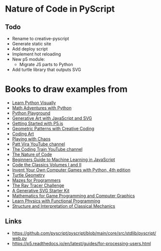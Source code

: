 # Nature of Code in PyScript

## Todo

- Rename to creative-pyscript
- Generate static site
- Add deploy script
- Implement hot reloading
- New p5 module:
  - Migrate JS parts to Python
- Add turtle library that outputs SVG

# Books to draw examples from

- [Learn Python Visually](https://github.com/tabreturn/processing.py-book)
- [Math Adventures with Python](https://github.com/hackingmath/Math-Adventures/)
- [Python Playground](https://nostarch.com/python-playground-2nd-edition)
- [Generative Art with JavaScript and SVG](https://davidmatthew.ie/generative-art-javascript-svg/)
- [Getting Started with P5.js](https://learning.oreilly.com/library/view/getting-started-with/9781457186769/)
- [Geometric Patterns with Creative Coding](https://github.com/Apress/Geometric-Patterns-with-Creative-Coding)
- [Coding Art](https://github.com/codingart-book/examples)
- [Playing with Chaos](https://github.com/growlybear/chaos)
- [Patt Vira YouTube channel](https://www.youtube.com/@pattvira)
- [The Coding Train YouTube channel](https://www.youtube.com/@TheCodingTrain)
- [The Nature of Code](https://natureofcode.com/)
- [Beginners Guide to Machine Learning in JavaScript](https://thecodingtrain.com/tracks/ml5js-beginners-guide/ml5/0-introduction/0-trailer)
- [Code the Classics Volumes I and II](https://magpi.raspberrypi.com/books/code-the-classics-vol-I-2ed)
- [Invent Your Own Computer Games with Python, 4th edition](https://inventwithpython.com/invent4thed/)
- [Turtle Geometry](https://direct.mit.edu/books/oa-monograph/4663/Turtle-GeometryThe-Computer-as-a-Medium-for)
- [Mazes for Programmers](https://pragprog.com/titles/jbmaze/mazes-for-programmers/)
- [The Ray Tracer Challenge](https://pragprog.com/titles/jbtracer/the-ray-tracer-challenge/)
- [A Generative SVG Starter Kit](https://dev.to/georgedoescode/a-generative-svg-starter-kit-5cm1)
- [Mathematics for Game Programming and Computer Graphics](https://github.com/PacktPublishing/Mathematics-for-Game-Programming-and-Computer-Graphics)
- [Learn Physics with Functional Programming](https://nostarch.com/learn-physics-functional-programming)
- [Structure and Interpretation of Classical Mechanics](https://mitp-content-server.mit.edu/books/content/sectbyfn/books_pres_0/9579/sicm_edition_2.zip/book.html)


## Links

- https://github.com/pyscript/pyscript/blob/main/core/src/stdlib/pyscript/web.py
- https://p5.readthedocs.io/en/latest/guides/for-processing-users.html
